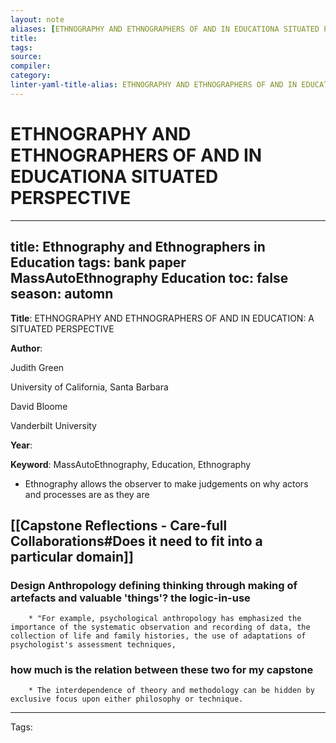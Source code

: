 ```yaml
---
layout: note
aliases: [ETHNOGRAPHY AND ETHNOGRAPHERS OF AND IN EDUCATIONA SITUATED PERSPECTIVE]
title:
tags: 
source:
compiler:
category:
linter-yaml-title-alias: ETHNOGRAPHY AND ETHNOGRAPHERS OF AND IN EDUCATIONA SITUATED PERSPECTIVE
---
```


# ETHNOGRAPHY AND ETHNOGRAPHERS OF AND IN EDUCATIONA SITUATED PERSPECTIVE

---
title: Ethnography and Ethnographers in Education
tags: bank paper MassAutoEthnography Education
toc: false
season: automn
---

**Title**: ETHNOGRAPHY AND ETHNOGRAPHERS OF AND IN EDUCATION: A SITUATED PERSPECTIVE

**Author**:

Judith Green

University of California, Santa Barbara

David Bloome

Vanderbilt University

**Year**:

**Keyword**: MassAutoEthnography, Education, Ethnography

* Ethnography allows the observer to make judgements on why actors and processes are as they are

## [[Capstone Reflections - Care-full Collaborations#Does it need to fit into a particular domain]]

### Design Anthropology defining thinking through making of artefacts and valuable 'things'? the logic-in-use

		* "For example, psychological anthropology has emphasized the importance of the systematic observation and recording of data, the collection of life and family histories, the use of adaptations of psychologist's assessment techniques,

### how much is the relation between these two for my capstone

		* The interdependence of theory and methodology can be hidden by exclusive focus upon either philosophy or technique.


----------------

Tags: